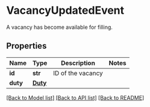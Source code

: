 # VacancyUpdatedEvent

A vacancy has become available for filling.
## Properties
Name | Type | Description | Notes
------------ | ------------- | ------------- | -------------
**id** | **str** | ID of the vacancy | 
**duty** | [**Duty**](Duty.md) |  | 

[[Back to Model list]](../README.md#documentation-for-models) [[Back to API list]](../README.md#documentation-for-api-endpoints) [[Back to README]](../README.md)



